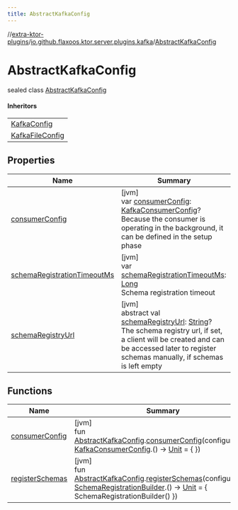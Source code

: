 ```yaml
---
title: AbstractKafkaConfig
---
```

//[extra-ktor-plugins](../../../index.md)/[io.github.flaxoos.ktor.server.plugins.kafka](../index.md)/[AbstractKafkaConfig](index.md)



# AbstractKafkaConfig

sealed class [AbstractKafkaConfig](index.md)

#### Inheritors


| |
|---|
| [KafkaConfig](../-kafka-config/index.md) |
| [KafkaFileConfig](../-kafka-file-config/index.md) |


## Properties


| Name | Summary |
|---|---|
| [consumerConfig](consumer-config.md) | [jvm]<br>var [consumerConfig](consumer-config.md): [KafkaConsumerConfig](../-kafka-consumer-config/index.md)?<br>Because the consumer is operating in the background, it can be defined in the setup phase |
| [schemaRegistrationTimeoutMs](schema-registration-timeout-ms.md) | [jvm]<br>var [schemaRegistrationTimeoutMs](schema-registration-timeout-ms.md): [Long](https://kotlinlang.org/api/latest/jvm/stdlib/kotlin/-long/index.md)<br>Schema registration timeout |
| [schemaRegistryUrl](schema-registry-url.md) | [jvm]<br>abstract val [schemaRegistryUrl](schema-registry-url.md): [String](https://kotlinlang.org/api/latest/jvm/stdlib/kotlin/-string/index.md)?<br>The schema registry url, if set, a client will be created and can be accessed later to register schemas manually, if schemas is left empty |


## Functions


| Name | Summary |
|---|---|
| [consumerConfig](../consumer-config.md) | [jvm]<br>fun [AbstractKafkaConfig](index.md).[consumerConfig](../consumer-config.md)(configuration: [KafkaConsumerConfig](../-kafka-consumer-config/index.md).() -&gt; [Unit](https://kotlinlang.org/api/latest/jvm/stdlib/kotlin/-unit/index.md) = { }) |
| [registerSchemas](../register-schemas.md) | [jvm]<br>fun [AbstractKafkaConfig](index.md).[registerSchemas](../register-schemas.md)(configuration: [SchemaRegistrationBuilder](../-schema-registration-builder/index.md).() -&gt; [Unit](https://kotlinlang.org/api/latest/jvm/stdlib/kotlin/-unit/index.md) = { SchemaRegistrationBuilder() }) |

